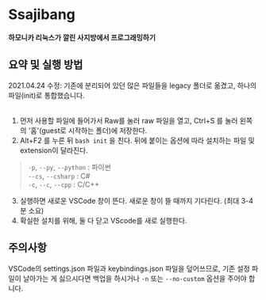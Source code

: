 # Ssajibang
**하모니카 리눅스가 깔린 사지방에서 프로그래밍하기**

요약 및 실행 방법
---
2021.04.24 수정: 기존에 분리되어 있던 많은 파일들을 legacy 폴더로 옮겼고, 하나의 파일(init)로 통합했습니다.
<br><br>
1. 먼저 사용할 파일에 들어가서 Raw를 눌러 raw 파일을 열고, Ctrl+S 를 눌러 왼쪽의 '홈'(guest로 시작하는 폴더)에 저장한다.
2. Alt+F2 를 누른 뒤 `bash init` 을 친다. 뒤에 붙이는 옵션에 따라 설치하는 파일 및 extension이 달라진다.<br>
> `-p`, `--py`, `--python` : 파이썬<br>
> `--cs`, `--csharp` : C#<br>
> `-c`, `--c`, `--cpp` : C/C++<br>
3. 실행하면 새로운 VSCode 창이 뜬다. 새로운 창이 뜰 때까지 기다린다. (최대 3-4분 소요)
4. 확실한 설치를 위해, 둘 다 닫고 VScode를 새로 실행한다.

주의사항
---
VSCode의 settings.json 파일과 keybindings.json 파일을 덮어쓰므로, 기존 설정 파일이 날아가는 게 싫으시다면 백업을 하시거나 `-n` 또는 `--no-custom` 옵션을 주어야 합니다.
